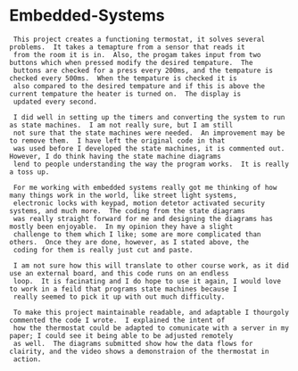 # Embedded-Systems


     This project creates a functioning termostat, it solves several problems.  It takes a temapture from a sensor that reads it
     from the room it is in.  Also, the progam takes input from two buttons which when pressed modify the desired tempature.  The
     buttons are checked for a press every 200ms, and the tempature is checked every 500ms.  When the tempature is checked it is
     also compared to the desired tempature and if this is above the current tempature the heater is turned on.  The display is
     updated every second.
     
     I did well in setting up the timers and converting the system to run as state machines.  I am not really sure, but I am still
     not sure that the state machines were needed.  An improvement may be to remove them.  I have left the original code in that
     was used before I developed the state machines, it is commented out.  However, I do think having the state machine diagrams
     lend to people understanding the way the program works.  It is really a toss up.
     
     For me working with embedded systems really got me thinking of how many things work in the world, like street light systems,
     electronic locks with keypad, motion detetor activated security systems, and much more.  The coding from the state diagrams
     was really straight forward for me and designing the diagrams has mostly been enjoyable.  In my opinion they have a slight
     challenge to them which I like; some are more complicated than others.  Once they are done, however, as I stated above, the
     coding for them is really just cut and paste.
     
     I am not sure how this will translate to other course work, as it did use an external board, and this code runs on an endless
     loop.  It is facinating and I do hope to use it again, I would love to work in a feild that programs state machines because I
     really seemed to pick it up with out much difficulty.
     
     To make this project maintainable readable, and adaptable I thourgoly commented the code I wrote.  I explained the intent of
     how the thermostat could be adapted to comunicate with a server in my paper; I could see it being able to be adjusted remotely
     as well.  The diagrams submitted show how the data flows for clairity, and the video shows a demonstraion of the thermostat in
     action.
